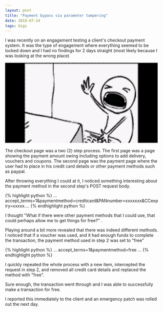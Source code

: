 ```yaml
---
layout: post
title: "Payment bypass via parameter tampering"
date: 2019-07-24
tags: Gigs
---
```



I was recently on an engagement testing a client's checkout payment system. It was the type of engagement where everything seemed to be locked down and I had no findings for 2 days straight (most likely because I was looking at the wrong place)

![Give me something...](/assets/img/blog/bangkeyboard.gif)

The checkout page was a two (2) step process. The first page was a page showing the payment amount owing including options to add delivery, vouchers and coupons. The second page was the payment page where the user had to place in his credit card details or other payment methods such as paypal.

After throwing everything I could at it, I noticed something interesting about the payment method in the second step's POST request body.

{% highlight python %}
... accept_terms=1&paymentmethod=creditcard&PANnumber=xxxxxxx&CCexpiry=xxxxx....
{% endhighlight python %}

I thought "What if there were other payment methods that I could use, that could perhaps allow me to get things for free?" . 

Playing around a bit more revealed that there was indeed different methods. I noticed that if a voucher was used, and it had enough funds to complete the transaction, the payment method used in step 2 was set to "free"

{% highlight python %}
... accept_terms=1&paymentmethod=free ...
{% endhighlight python %}

I quickly repeated the whole process with a new item, intercepted the request in step 2, and removed all credit card details and replaced the method with "free".

Sure enough, the transaction went through and I was able to successfully make a transaction for free.

I reported this immediately to the client and an emergency patch was rolled out the next day.